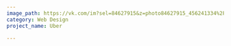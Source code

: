 ```yaml
---
image_path: https://vk.com/im?sel=84627915&z=photo84627915_456241334%2Fmail1265
category: Web Design
project_name: Uber

---
```

